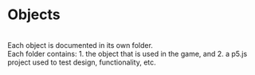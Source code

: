 # Objects
<br>
Each object is documented in its own folder.<br>
Each folder contains:  
1. the object that is used in the game, and  
2. a p5.js project used to test design, functionality, etc.
